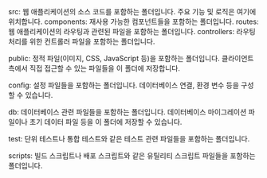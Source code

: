 src: 웹 애플리케이션의 소스 코드를 포함하는 폴더입니다. 주요 기능 및 로직은 여기에 위치합니다.
    components: 재사용 가능한 컴포넌트들을 포함하는 폴더입니다.
    routes: 웹 애플리케이션의 라우팅과 관련된 파일을 포함하는 폴더입니다.
    controllers: 라우팅 처리를 위한 컨트롤러 파일을 포함하는 폴더입니다.
    <!-- models: 데이터베이스 모델과 관련된 파일을 포함하는 폴더입니다. -->
    <!-- utils: 유틸리티 함수 또는 헬퍼 함수와 같은 보조 파일을 포함하는 폴더입니다.
    views: 템플릿 엔진을 사용하는 경우, 템플릿 파일들을 포함하는 폴더입니다. -->

public: 정적 파일(이미지, CSS, JavaScript 등)을 포함하는 폴더입니다. 클라이언트 측에서 직접 접근할 수 있는 파일들을 이 폴더에 저장합니다.

config: 설정 파일들을 포함하는 폴더입니다. 데이터베이스 연결, 환경 변수 등을 구성할 수 있습니다.

db: 데이터베이스 관련 파일들을 포함하는 폴더입니다. 데이터베이스 마이그레이션 파일이나 초기 데이터 파일 등을 이 폴더에 저장할 수 있습니다.

test: 단위 테스트나 통합 테스트와 같은 테스트 관련 파일들을 포함하는 폴더입니다.

scripts: 빌드 스크립트나 배포 스크립트와 같은 유틸리티 스크립트 파일들을 포함하는 폴더입니다.